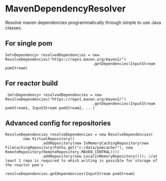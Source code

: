 # MavenDependencyResolver

Resolve maven dependencies programmatically through simple to use Java classes.

## For single pom

    Set<Dependency> resolvedDependencies = new ResolveDependencies("https://repo1.maven.org/maven2/")
                                           .getDependencies(InputStream pomStream)

## For reactor build

   
	 Set<Dependency> resolvedDependencies = new ResolveDependencies("https://repo1.maven.org/maven2/")
                                           .getDependencies(InputStream pomStream1, InputStream pomStream2, ...)
## Advanced config for repositories

	ResolveDependencies resolveDependencies = new ResolveDependencies(
            new VirtualRepository()
                    .addRepository(new InMemoryCachingRepository(new FileCachingRepository(Paths.get("c:/data/pomcache/"), new RemoteRepository(RemoteRepository.MAVEN_CENTRAL))))
                    .addRepository(new LocalInMemoryRepository())); //at least 1 repo is required to which writing is possible for storage of the reactor pom's
                    
    resolveDependencies.getDependencies(InputStream pomStream)